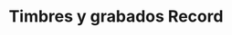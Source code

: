 ---
title: "Timbres y grabados Record"
url: /vina-del-mar/timbres-y-grabados-record/
shop: Bücher
---